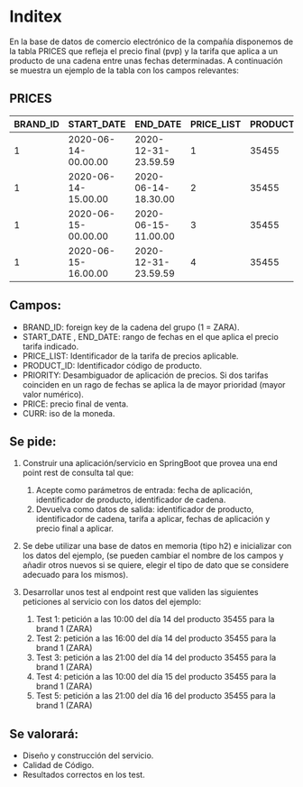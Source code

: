 # Inditex

En la base de datos de comercio electrónico de la compañía disponemos de la tabla PRICES que refleja el precio final (pvp) y la tarifa que aplica a un producto de una cadena entre unas fechas determinadas. A continuación se muestra un ejemplo de la tabla con los campos relevantes:

## PRICES

| BRAND_ID | START_DATE | END_DATE | PRICE_LIST | PRODUCT_ID | PRIORITY | PRICE | CURR | 
|---------| --- | --- | --- | --- | --- | --- | --- |
| 1       | 2020-06-14-00.00.00 | 2020-12-31-23.59.59 | 1 | 35455 | 0 | 35.50 | EUR |
| 1       | 2020-06-14-15.00.00 | 2020-06-14-18.30.00 | 2 | 35455 | 1 | 25.45 | EUR |
| 1       | 2020-06-15-00.00.00 | 2020-06-15-11.00.00 | 3 | 35455 | 1 | 30.50 | EUR |
| 1       | 2020-06-15-16.00.00 | 2020-12-31-23.59.59 | 4 | 35455 | 1 | 38.95 | EUR |

## Campos:

* BRAND_ID: foreign key de la cadena del grupo (1 = ZARA).
* START_DATE , END_DATE: rango de fechas en el que aplica el precio tarifa indicado.
* PRICE_LIST: Identificador de la tarifa de precios aplicable.
* PRODUCT_ID: Identificador código de producto.
* PRIORITY: Desambiguador de aplicación de precios. Si dos tarifas coinciden en un rago de fechas se aplica la de mayor prioridad (mayor valor numérico).
* PRICE: precio final de venta.
* CURR: iso de la moneda.

## Se pide:

1) Construir una aplicación/servicio en SpringBoot que provea una end point rest de consulta  tal que:
   1) Acepte como parámetros de entrada: fecha de aplicación, identificador de producto, identificador de cadena. 
   2) Devuelva como datos de salida: identificador de producto, identificador de cadena, tarifa a aplicar, fechas de aplicación y precio final a aplicar.

2) Se debe utilizar una base de datos en memoria (tipo h2) e inicializar con los datos del ejemplo, (se pueden cambiar el nombre de los campos y añadir otros nuevos si se quiere, elegir el tipo de dato que se considere adecuado para los mismos).

3) Desarrollar unos test al endpoint rest que  validen las siguientes peticiones al servicio con los datos del ejemplo:
   1) Test 1: petición a las 10:00 del día 14 del producto 35455   para la brand 1 (ZARA)
   2) Test 2: petición a las 16:00 del día 14 del producto 35455   para la brand 1 (ZARA)
   3) Test 3: petición a las 21:00 del día 14 del producto 35455   para la brand 1 (ZARA)
   4) Test 4: petición a las 10:00 del día 15 del producto 35455   para la brand 1 (ZARA)
   5) Test 5: petición a las 21:00 del día 16 del producto 35455   para la brand 1 (ZARA)


## Se valorará:

* Diseño y construcción del servicio.
* Calidad de Código.
* Resultados correctos en los test.